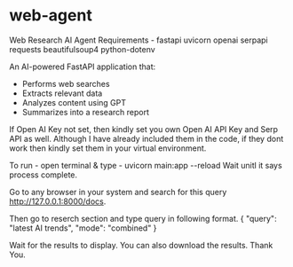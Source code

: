 # web-agent
Web Research AI Agent
Requirements - 
fastapi
uvicorn
openai
serpapi
requests
beautifulsoup4
python-dotenv


An AI-powered FastAPI application that:
- Performs web searches
- Extracts relevant data
- Analyzes content using GPT
- Summarizes into a research report

If Open AI Key not set, then kindly set you own Open AI API Key and Serp API as well.
Although I have already included them in the code, if they dont work then kindly set them in your virtual environment.

To run -
open terminal & type - 
uvicorn main:app --reload
Wait unitl it says process complete.

Go to any browser in your system and search for this query
http://127.0.0.1:8000/docs.

Then go to reserch section and type query in following format.
{
  "query": "latest AI trends",
  "mode": "combined"
}

Wait for the results to display.
You can also download the results.
Thank You.

